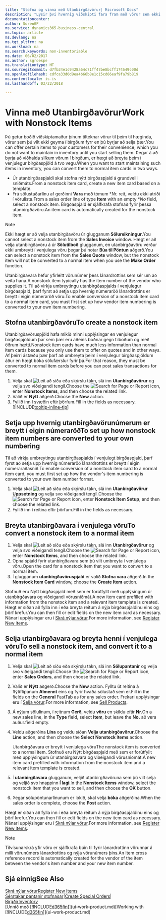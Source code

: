 ```yaml
---
title: "Stofna og vinna með Utanbirgðavörur| Microsoft Docs"
description: "Lýsir því hvernig viðskipti fara fram með vörur sem ekki hægt að geyma í birgðum eða sem ekki er viðhaldið í birgðum."
documentationcenter: 
author: SorenGP
ms.service: dynamics365-business-central
ms.topic: article
ms.devlang: na
ms.tgt_pltfrm: na
ms.workload: na
ms.search.keywords: non-inventoriable
ms.date: 06/02/2017
ms.author: sgroespe
ms.translationtype: HT
ms.sourcegitcommit: d7fb34e1c9428a64c71ff47be8bcff174649c00d
ms.openlocfilehash: cdfca33d0d9ea4b66b8e1c15cd66eaf9fa79b819
ms.contentlocale: is-is
ms.lasthandoff: 03/22/2018

---
```

# <a name="work-with-nonstock-items"></a><span data-ttu-id="4f8e3-103">Vinna með Utanbirgðavörur</span><span class="sxs-lookup"><span data-stu-id="4f8e3-103">Work with Nonstock Items</span></span>
<span data-ttu-id="4f8e3-104">Þú getur boðið viðskiptamaður þínum tilteknar vörur til þeim til hæginda, vörur sem þú vilt ekki geyma í birgðum fyrr en þú byrjar að selja þær.</span><span class="sxs-lookup"><span data-stu-id="4f8e3-104">You can offer certain items to your customers for their convenience, which you do not want to maintain in inventory until you start selling them.</span></span> <span data-ttu-id="4f8e3-105">Þegar á að byrja að viðhalda slíkum vörum í birgðum, er hægt að breyta þeim í venjulegur birgðaspjöld á tvo vegu.</span><span class="sxs-lookup"><span data-stu-id="4f8e3-105">When you want to start maintaining such items in inventory, you can convert them to normal item cards in two ways.</span></span>

* <span data-ttu-id="4f8e3-106">Úr utanbirgðaspjaldi skal stofna nýtt birgðaspjald á grundvelli sniðmáts.</span><span class="sxs-lookup"><span data-stu-id="4f8e3-106">From a nonstock item card, create a new item card based on a template.</span></span>
* <span data-ttu-id="4f8e3-107">Frá sölustaðarlínu af gerðinni **Vara** með tómum \**Nr.* reit, veldu ekki atriði í vörulista.</span><span class="sxs-lookup"><span data-stu-id="4f8e3-107">From a sales order line of type **Item** with an empty \**No* field, select a nonstock item.</span></span> <span data-ttu-id="4f8e3-108">Birgðaspjald er sjálfkrafa stofnað fyrir þessa utanbirgðavöru.</span><span class="sxs-lookup"><span data-stu-id="4f8e3-108">An item card is automatically created for the nonstock item.</span></span>

> [!NOTE]  
>   <span data-ttu-id="4f8e3-109">Ekki hægt er að velja utanbirgðavöru úr glugganum **Sölureikningur**.</span><span class="sxs-lookup"><span data-stu-id="4f8e3-109">You cannot select a nonstock item from the **Sales Invoice** window.</span></span> <span data-ttu-id="4f8e3-110">Hægt er að velja utanbirgðavöru á úr **Sölutilboð** glugganum, en utanbirgðavöru verður ekki umbreytt í venjulega vöru þegar þú notar **Búa til Pöntun** aðgerð.</span><span class="sxs-lookup"><span data-stu-id="4f8e3-110">You can select a nonstock item from the **Sales Quote** window, but the nonstock item will not be converted to a normal item when you use the **Make Order** function.</span></span>

<span data-ttu-id="4f8e3-111">Utanbirgðavara hefur yfirleitt vörunúmer þess lánardrottins sem sér um að veita hana.</span><span class="sxs-lookup"><span data-stu-id="4f8e3-111">A nonstock item typically has the item number of the vendor who supplies it.</span></span> <span data-ttu-id="4f8e3-112">Til að virkja umbreytingu utanbirgðaspjalds í venjulegur birgðaspjald, þarf fyrst að setja upp hvernig númeraröð lánardrottins er breytt í eigin númeraröð vöru.</span><span class="sxs-lookup"><span data-stu-id="4f8e3-112">To enable conversion of a nonstock item card to a normal item card, you must first set up how vendor item numbering is converted to your own item numbering.</span></span>   

## <a name="to-create-a-nonstock-item"></a><span data-ttu-id="4f8e3-113">Stofna utanbirgðavöru</span><span class="sxs-lookup"><span data-stu-id="4f8e3-113">To create a nonstock item</span></span>
<span data-ttu-id="4f8e3-114">Utanbirgðavöruspjöld hafa mikið minni upplýsingar en venjulegur birgðaspjöldum þar sem þær eru aðeins boðnar gegn tilboðum og með öðrum hætti.</span><span class="sxs-lookup"><span data-stu-id="4f8e3-114">Nonstock item cards have much less information than normal item cards because you only use them to offer on quotes and in other ways.</span></span> <span data-ttu-id="4f8e3-115">Af þeirri ástæðu þær þarf að umbreyta þeim í venjulegur birgðaspjöldum áður en hægt bóka sölufærslur fyrir þá.</span><span class="sxs-lookup"><span data-stu-id="4f8e3-115">For that reason, they must be converted to normal item cards before you can post sales transactions for them.</span></span>

1. <span data-ttu-id="4f8e3-116">Velja skal ![Leit að síðu eða skýrslu](media/ui-search/search_small.png "Leit að síðu eða skýrslu táknið") tákn, slá inn **Utanbirgðavörur** og velja svo viðeigandi tengil.</span><span class="sxs-lookup"><span data-stu-id="4f8e3-116">Choose the ![Search for Page or Report](media/ui-search/search_small.png "Search for Page or Report icon") icon, enter **Nonstock Items**, and then choose the related link.</span></span>
2. <span data-ttu-id="4f8e3-117">Valið er **Nýtt** aðgerð.</span><span class="sxs-lookup"><span data-stu-id="4f8e3-117">Choose the **New** action.</span></span>
3. <span data-ttu-id="4f8e3-118">Fyllið inn í svæðin eftir þörfum.</span><span class="sxs-lookup"><span data-stu-id="4f8e3-118">Fill in the fields as necessary.</span></span> [!INCLUDE[tooltip-inline-tip](includes/tooltip-inline-tip_md.md)]

## <a name="to-set-up-how-nonstock-item-numbers-are-converted-to-your-own-numbering"></a><span data-ttu-id="4f8e3-119">Setja upp hvernig utanbirgðavörunúmerum er breytt í eigin númeraröð</span><span class="sxs-lookup"><span data-stu-id="4f8e3-119">To set up how nonstock item numbers are converted to your own numbering</span></span>
<span data-ttu-id="4f8e3-120">Til að virkja umbreytingu utanbirgðaspjalds í venjulegt birgðaspjald, þarf fyrst að setja upp hvernig númeraröð lánardrottins er breytt í eigin númeraraðasnið.</span><span class="sxs-lookup"><span data-stu-id="4f8e3-120">To enable conversion of a nonstock item card to a normal item card, you must first set up how the vendor's item numbering is converted to your own item number format.</span></span>

1. <span data-ttu-id="4f8e3-121">Velja skal ![Leit að síðu eða skýrslu](media/ui-search/search_small.png "Leit að síðu eða skýrslu táknið") tákn, slá inn **Utanbirgðavörur Uppsetning** og velja svo viðeigandi tengil.</span><span class="sxs-lookup"><span data-stu-id="4f8e3-121">Choose the ![Search for Page or Report](media/ui-search/search_small.png "Search for Page or Report icon") icon, enter **Nonstock Item Setup**, and then choose the related link.</span></span>
2. <span data-ttu-id="4f8e3-122">Fyllið inn í reitina eftir þörfum.</span><span class="sxs-lookup"><span data-stu-id="4f8e3-122">Fill in the fields as necessary.</span></span>

## <a name="to-convert-a-nonstock-item-to-a-normal-item"></a><span data-ttu-id="4f8e3-123">Breyta utanbirgðavara í venjulega vöru</span><span class="sxs-lookup"><span data-stu-id="4f8e3-123">To convert a nonstock item to a normal item</span></span>
1. <span data-ttu-id="4f8e3-124">Velja skal ![Leit að síðu eða skýrslu](media/ui-search/search_small.png "Leit að síðu eða skýrslu táknið") tákn, slá inn **Utanbirgðavörur** og velja svo viðeigandi tengil.</span><span class="sxs-lookup"><span data-stu-id="4f8e3-124">Choose the ![Search for Page or Report](media/ui-search/search_small.png "Search for Page or Report icon") icon, enter **Nonstock Items**, and then choose the related link.</span></span>
2. <span data-ttu-id="4f8e3-125">Opna spjald fyrir utanbirgðavara sem þú vilt umbreyta í venjulega vöru.</span><span class="sxs-lookup"><span data-stu-id="4f8e3-125">Open the card for a nonstock item that you want to convert to a normal item.</span></span>
3. <span data-ttu-id="4f8e3-126">Í glugganum **utanbirgðavöruspjald** er valið **Stofna vara** aðgerð.</span><span class="sxs-lookup"><span data-stu-id="4f8e3-126">In the **Nonstock Item Card** window, choose the **Create Item** action.</span></span>

<span data-ttu-id="4f8e3-127">Stofnuð eru Nýtt birgðaspjald með sem er forútfyllt með upplýsingum úr utanbirgðavara og viðeigandi vörusniðmát.</span><span class="sxs-lookup"><span data-stu-id="4f8e3-127">A new item card prefilled with information from the nonstock item and a relevant item template is created.</span></span> <span data-ttu-id="4f8e3-128">Hægt er síðan að fylla inn í eða breyta reitum á nýja birgðaspjaldinu eins og þörf krefur.</span><span class="sxs-lookup"><span data-stu-id="4f8e3-128">You can then fill or edit fields on the new item card as necessary.</span></span> <span data-ttu-id="4f8e3-129">Nánari upplýsingar eru í [Skrá nýjar vörur](inventory-how-register-new-items.md).</span><span class="sxs-lookup"><span data-stu-id="4f8e3-129">For more information, see [Register New Items](inventory-how-register-new-items.md).</span></span>

## <a name="to-sell-a-nonstock-item-and-convert-it-to-a-normal-item"></a><span data-ttu-id="4f8e3-130">Selja utanbirgðavara og breyta henni í venjulega vöru</span><span class="sxs-lookup"><span data-stu-id="4f8e3-130">To sell a nonstock item, and convert it to a normal item</span></span>
1. <span data-ttu-id="4f8e3-131">Velja skal ![Leit að síðu eða skýrslu](media/ui-search/search_small.png "Leit að síðu eða skýrslu táknið") tákn, slá inn  **Sölupantanir** og velja svo viðeigandi tengil.</span><span class="sxs-lookup"><span data-stu-id="4f8e3-131">Choose the ![Search for Page or Report](media/ui-search/search_small.png "Search for Page or Report icon") icon, enter **Sales Orders**, and then choose the related link.</span></span>
2. <span data-ttu-id="4f8e3-132">Valið er **Nýtt** aðgerð.</span><span class="sxs-lookup"><span data-stu-id="4f8e3-132">Choose the **New** action.</span></span> <span data-ttu-id="4f8e3-133">Fylltu út reitina á flýtiflipanum **Almennt** eins og fyrir hvaða sölustað sem er.</span><span class="sxs-lookup"><span data-stu-id="4f8e3-133">Fill in the fields on the **General** FastTab as for any sales order.</span></span> <span data-ttu-id="4f8e3-134">Frekari upplýsingar eru í [Selja vörur](sales-how-sell-products.md).</span><span class="sxs-lookup"><span data-stu-id="4f8e3-134">For more information, see [Sell Products](sales-how-sell-products.md).</span></span>
3. <span data-ttu-id="4f8e3-135">Á nýjum sölulínum, í reitnum **Gerð**, veldu **vöru** en skildu eftir **Nr.**</span><span class="sxs-lookup"><span data-stu-id="4f8e3-135">On a new sales line, in the **Type** field, select **Item**, but leave the **No.**</span></span> <span data-ttu-id="4f8e3-136">að vera auður.</span><span class="sxs-lookup"><span data-stu-id="4f8e3-136">field empty.</span></span>
4. <span data-ttu-id="4f8e3-137">Veldu aðgerðina **Lína** og veldu síðan **Velja utanbirgðavörur**.</span><span class="sxs-lookup"><span data-stu-id="4f8e3-137">Choose the **Line** action, and then choose the **Select Nonstock Items** action.</span></span>

    <span data-ttu-id="4f8e3-138">Utanbirgðavara er breytt í venjulega vöru</span><span class="sxs-lookup"><span data-stu-id="4f8e3-138">The nonstock item is converted to a normal item.</span></span> <span data-ttu-id="4f8e3-139">Stofnuð eru Nýtt birgðaspjald með sem er forútfyllt með upplýsingum úr utanbirgðavara og viðeigandi vörusniðmát.</span><span class="sxs-lookup"><span data-stu-id="4f8e3-139">A new item card prefilled with information from the nonstock item and a relevant item template is created.</span></span>
5. <span data-ttu-id="4f8e3-140">Í **utanbirgðavara** glugganum, veljið utanbirgðavöruna sem þú vilt selja og veljið svo hnappinn **Í lagi**.</span><span class="sxs-lookup"><span data-stu-id="4f8e3-140">In the **Nonstock Items** window, select the nonstock item that you want to sell, and then choose the **OK** button.</span></span>
6. <span data-ttu-id="4f8e3-141">Þegar sölupöntunarlínunum er lokið, skal velja **bóka** aðgerðina.</span><span class="sxs-lookup"><span data-stu-id="4f8e3-141">When the sales order is complete, choose the **Post** action.</span></span>

<span data-ttu-id="4f8e3-142">Hægt er síðan að fylla inn í eða breyta reitum á nýja birgðaspjaldinu eins og þörf krefur.</span><span class="sxs-lookup"><span data-stu-id="4f8e3-142">You can then fill or edit fields on the new item card as necessary.</span></span> <span data-ttu-id="4f8e3-143">Nánari upplýsingar eru í [Skrá nýjar vörur](inventory-how-register-new-items.md).</span><span class="sxs-lookup"><span data-stu-id="4f8e3-143">For more information, see [Register New Items](inventory-how-register-new-items.md).</span></span>

> [!NOTE]  
>   <span data-ttu-id="4f8e3-144">Tilvísunarskrá yfir vöru er sjálfkrafa búin til fyrir lánardrottinn vörunnar á milli vörunúmers lánardrottins og nýja vörunúmers þíns.</span><span class="sxs-lookup"><span data-stu-id="4f8e3-144">An Item cross reference record is automatically created for the vendor of the item between the vendor's item number and your new item number.</span></span>

## <a name="see-also"></a><span data-ttu-id="4f8e3-145">Sjá einnig</span><span class="sxs-lookup"><span data-stu-id="4f8e3-145">See Also</span></span>
[<span data-ttu-id="4f8e3-146">Skrá nýjar vörur</span><span class="sxs-lookup"><span data-stu-id="4f8e3-146">Register New Items</span></span>](inventory-how-register-new-items.md)  
<span data-ttu-id="4f8e3-147">[Sérstakar pantanir stofnaðar](sales-how-to-create-special-orders.md)|</span><span class="sxs-lookup"><span data-stu-id="4f8e3-147">[Create Special Orders](sales-how-to-create-special-orders.md)|</span></span>  
[<span data-ttu-id="4f8e3-148">Birgðir</span><span class="sxs-lookup"><span data-stu-id="4f8e3-148">Inventory</span></span>](inventory-manage-inventory.md)  
<span data-ttu-id="4f8e3-149">[Unnið með [!INCLUDE[d365fin](includes/d365fin_md.md)]](ui-work-product.md)</span><span class="sxs-lookup"><span data-stu-id="4f8e3-149">[Working with [!INCLUDE[d365fin](includes/d365fin_md.md)]](ui-work-product.md)</span></span>

